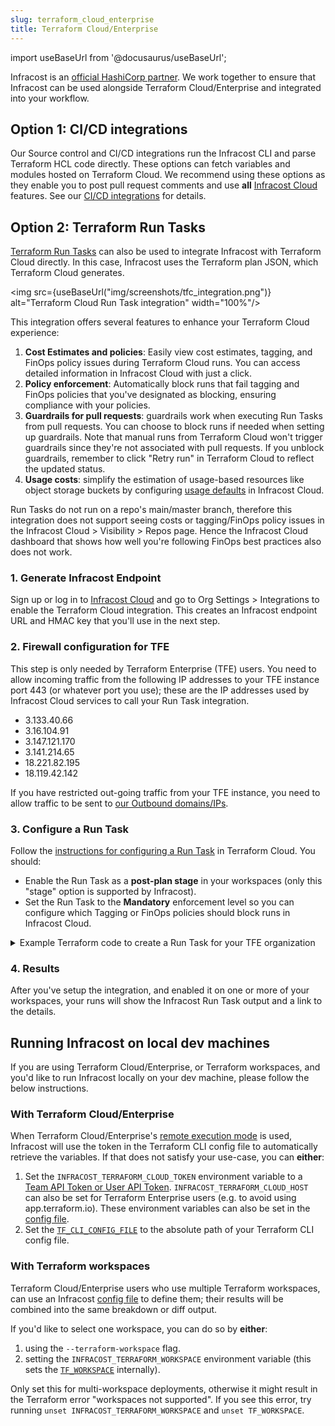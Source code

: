 ```yaml
---
slug: terraform_cloud_enterprise
title: Terraform Cloud/Enterprise
---
```


import useBaseUrl from '@docusaurus/useBaseUrl';

Infracost is an [official HashiCorp partner](https://www.hashicorp.com/partners/tech/infracost). We work together to ensure that Infracost can be used alongside Terraform Cloud/Enterprise and integrated into your workflow.

## Option 1: CI/CD integrations

Our Source control and CI/CD integrations run the Infracost CLI and parse Terraform HCL code directly. These options can fetch variables and modules hosted on Terraform Cloud. We recommend using these options as they enable you to post pull request comments and use **all** [Infracost Cloud](/docs/infracost_cloud/get_started/) features. See our [CI/CD integrations](/docs/integrations/cicd/) for details.

## Option 2: Terraform Run Tasks

[Terraform Run Tasks](https://developer.hashicorp.com/terraform/cloud-docs/workspaces/settings/run-tasks) can also be used to integrate Infracost with Terraform Cloud directly. In this case, Infracost uses the Terraform plan JSON, which Terraform Cloud generates.

<img src={useBaseUrl("img/screenshots/tfc_integration.png")} alt="Terraform Cloud Run Task integration" width="100%"/>

This integration offers several features to enhance your Terraform Cloud experience:
1. **Cost Estimates and policies**: Easily view cost estimates, tagging, and FinOps policy issues during Terraform Cloud runs. You can access detailed information in Infracost Cloud with just a click.
2. **Policy enforcement**: Automatically block runs that fail tagging and FinOps policies that you've designated as blocking, ensuring compliance with your policies.
3. **Guardrails for pull requests**: guardrails work when executing Run Tasks from pull requests. You can choose to block runs if needed when setting up guardrails. Note that manual runs from Terraform Cloud won't trigger guardrails since they're not associated with pull requests. If you unblock guardrails, remember to click "Retry run" in Terraform Cloud to reflect the updated status.
4. **Usage costs**: simplify the estimation of usage-based resources like object storage buckets by configuring [usage defaults](/docs/features/usage_based_resources/) in Infracost Cloud.

Run Tasks do not run on a repo's main/master branch, therefore this integration does not support seeing costs or tagging/FinOps policy issues in the Infracost Cloud > Visibility > Repos page. Hence the Infracost Cloud dashboard that shows how well you're following FinOps best practices also does not work.

### 1. Generate Infracost Endpoint

Sign up or log in to [Infracost Cloud](https://dashboard.infracost.io) and go to Org Settings > Integrations to enable the Terraform Cloud integration. This creates an Infracost endpoint URL and HMAC key that you'll use in the next step.

### 2. Firewall configuration for TFE

This step is only needed by Terraform Enterprise (TFE) users. You need to allow incoming traffic from the following IP addresses to your TFE instance port 443 (or whatever port you use); these are the IP addresses used by Infracost Cloud services to call your Run Task integration.
- 3.133.40.66
- 3.16.104.91
- 3.147.121.170
- 3.141.214.65
- 18.221.82.195
- 18.119.42.142

If you have restricted out-going traffic from your TFE instance, you need to allow traffic to be sent to [our Outbound domains/IPs](/docs/faq/#how-can-i-allowlist-infracost-ip-addresses).

### 3. Configure a Run Task

Follow the [instructions for configuring a Run Task](https://www.terraform.io/docs/cloud/workspaces/run-tasks.html#configuring-a-run-task) in Terraform Cloud. You should:
- Enable the Run Task as a **post-plan stage** in your workspaces (only this "stage" option is supported by Infracost).
- Set the Run Task to the **Mandatory** enforcement level so you can configure which Tagging or FinOps policies should block runs in Infracost Cloud.

<details>
<summary>Example Terraform code to create a Run Task for your TFE organization</summary>

```
  # You can create Run Tasks for your TFE organization using the Terraform console
  # or inside your Terraform repository:

  resource "tfe_organization_run_task" "example" {
    # Name of your TFE organization
    organization = "org-name"
    # Endpoint URL from Infracost
    url          = "https://dashboard.api.infracost.io/hooks/ABCDE"
    # Name of your Run Task
    name         = "Infracost"
    enabled      = true
    # HMAC Key from Infracost
    hmac_key     = "SUPER_SECRET_KEY"
    description  = "Infracost cost estimation"
  }

  # Now that you have a Run task for your entire Organization,
  # you need to set up individual Run Tasks for each workspace:

  resource "tfe_workspace_run_task" "example" {
    # ID of your workspace
    workspace_id      = resource.tfe_workspace.example.id
    # ID of the organization run task previously created.
    task_id           = resource.tfe_organization_run_task.example.id
    enforcement_level = "mandatory"
  }
  ```
</details>

### 4. Results

After you've setup the integration, and enabled it on one or more of your workspaces, your runs will show the Infracost Run Task output and a link to the details.

## Running Infracost on local dev machines

If you are using Terraform Cloud/Enterprise, or Terraform workspaces, and you'd like to run Infracost locally on your dev machine, please follow the below instructions.

### With Terraform Cloud/Enterprise

When Terraform Cloud/Enterprise's [remote execution mode](https://www.terraform.io/cloud-docs/workspaces/settings#execution-mode) is used, Infracost will use the token in the Terraform CLI config file to automatically retrieve the variables. If that does not satisfy your use-case, you can **either**:
1. Set the `INFRACOST_TERRAFORM_CLOUD_TOKEN` environment variable to a [Team API Token or User API Token](https://www.terraform.io/docs/cloud/users-teams-organizations/api-tokens.html). `INFRACOST_TERRAFORM_CLOUD_HOST` can also be set for Terraform Enterprise users (e.g. to avoid using app.terraform.io). These environment variables can also be set in the [config file](/docs/features/config_file).
2. Set the [`TF_CLI_CONFIG_FILE`](https://www.terraform.io/docs/commands/environment-variables.html#tf_cli_config_file) to the absolute path of your Terraform CLI config file.

### With Terraform workspaces

Terraform Cloud/Enterprise users who use multiple Terraform workspaces, can use an Infracost [config file](/docs/features/config_file) to define them; their results will be combined into the same breakdown or diff output.

If you'd like to select one workspace, you can do so by **either**:
1. using the `--terraform-workspace` flag.
2. setting the `INFRACOST_TERRAFORM_WORKSPACE` environment variable (this sets the [`TF_WORKSPACE`](https://www.terraform.io/docs/cli/config/environment-variables.html#tf_workspace) internally).

Only set this for multi-workspace deployments, otherwise it might result in the Terraform error "workspaces not supported". If you see this error, try running `unset INFRACOST_TERRAFORM_WORKSPACE` and `unset TF_WORKSPACE`.

